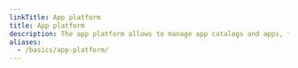 ```yaml
---
linkTitle: App platform
title: App platform
description: The app platform allows to manage app catalogs and apps, for simple and standardized deployment in all your workload clusters.
aliases:
  - /basics/app-platform/
---
```

